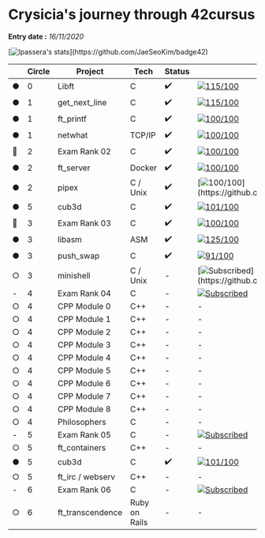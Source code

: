 # Crysicia's journey through 42cursus
**Entry date :** *16/11/2020*

[![lpassera's stats](https://badge42.herokuapp.com/api/stats/lpassera?privacyEmail=true?)](https://github.com/JaeSeoKim/badge42)

| | Circle | Project | Tech | Status | Grade | Completed |
|--|--|--|--|--|--|--|
| ● | 0 | Libft | C | ✔️ | [![115/100](https://badge42.herokuapp.com/api/project/lpassera/Libft)](https://github.com/JaeSeoKim/badge42) | 24/11/2020 |
| ● | 1 | get_next_line | C | ✔️ | [![115/100](https://badge42.herokuapp.com/api/project/lpassera/get_next_line)](https://github.com/JaeSeoKim/badge42) | 25/11/2020 |
| ● | 1 | ft_printf | C | ✔️ | [![100/100](https://badge42.herokuapp.com/api/project/lpassera/ft_printf)](https://github.com/JaeSeoKim/badge42) | 09/12/2020 |
| ● | 1 | netwhat | TCP/IP | ✔️ | [![100/100](https://badge42.herokuapp.com/api/project/lpassera/netwhat)](https://github.com/JaeSeoKim/badge42) | 11/12/2020 |
| 🚩 | 2 | Exam Rank 02 | C | ✔️ | [![100/100](https://badge42.herokuapp.com/api/project/lpassera/Exam%20Rank%2002)](https://github.com/JaeSeoKim/badge42) | 19/03/2021 |
| ● | 2 | ft_server | Docker | ✔️ | [![100/100](https://badge42.herokuapp.com/api/project/lpassera/ft_server)](https://github.com/JaeSeoKim/badge42) | 18/12/2020 |
| ● | 2 | pipex | C / Unix | ✔️ | [![100/100](https://badge42.herokuapp.com/api/project/lpassera/pipex?)](https://github.com/JaeSeoKim/badge42) | 27/05/2021 |
| ● | 5 | cub3d | C | ✔️ | [![101/100](https://badge42.herokuapp.com/api/project/lpassera/cub3d)](https://github.com/JaeSeoKim/badge42) | 17/02/2020 |
| 🚩 | 3 | Exam Rank 03 | C | ✔️ | [![100/100](https://badge42.herokuapp.com/api/project/lpassera/Exam%20Rank%2003)](https://github.com/JaeSeoKim/badge42) | 01/06/2021 |
| ● | 3 | libasm | ASM | ✔️ | [![125/100](https://badge42.herokuapp.com/api/project/lpassera/libasm)](https://github.com/JaeSeoKim/badge42) | 11/03/2021 |
| ● | 3 | push_swap | C | ✔️ | [![91/100](https://badge42.herokuapp.com/api/project/lpassera/push_swap)](https://github.com/JaeSeoKim/badge42) | 30/03/2021 |
| ○ | 3 | minishell | C / Unix | - | [![Subscribed](https://badge42.herokuapp.com/api/project/lpassera/minishell?)](https://github.com/JaeSeoKim/badge42) | - |
| - | 4 | Exam Rank 04 | C | - | [![Subscribed](https://badge42.herokuapp.com/api/project/lpassera/Exam%20Rank%2004)](https://github.com/JaeSeoKim/badge42) | - |
| ○ | 4 | CPP Module 0 | C++ | - | - | - |
| ○ | 4 | CPP Module 1 | C++ | - | - | - |
| ○ | 4 | CPP Module 2 | C++ | - | - | - |
| ○ | 4 | CPP Module 3 | C++ | - | - | - |
| ○ | 4 | CPP Module 4 | C++ | - | - | - |
| ○ | 4 | CPP Module 5 | C++ | - | - | - |
| ○ | 4 | CPP Module 6 | C++ | - | - | - |
| ○ | 4 | CPP Module 7 | C++ | - | - | - |
| ○ | 4 | CPP Module 8 | C++ | - | - | - |
| ○ | 4 | Philosophers | C | - | - | - |
| - | 5 | Exam Rank 05 | C | - | [![Subscribed](https://badge42.herokuapp.com/api/project/lpassera/Exam%20Rank%2005)](https://github.com/JaeSeoKim/badge42) | - |
| ○ | 5 | ft_containers | C++ | - | - | - |
| ● | 5 | cub3d | C | ✔️ | [![101/100](https://badge42.herokuapp.com/api/project/lpassera/cub3d)](https://github.com/JaeSeoKim/badge42) | 17/02/2020 |
| ○ | 5 | ft_irc / webserv | C++ | - | - | - |
| - | 6 | Exam Rank 06 | C | - | [![Subscribed](https://badge42.herokuapp.com/api/project/lpassera/Exam%20Rank%2006)](https://github.com/JaeSeoKim/badge42) | - |
| ○ | 6 | ft_transcendence | Ruby on Rails | - | - | - |

